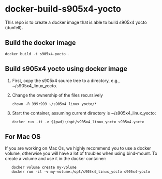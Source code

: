 # docker-build-s905x4-yocto

This repo is to create a docker image that is able to build s905x4 yocto (dunfell).

## Build the docker image

```docker build -t s905x4-yocto .```

## Build s905x4 yocto using docker image

1. First, copy the s905x4 source tree to a directory, e.g., ~/s905x4_linux_yocto. 

2. Change the ownership of the files recursively
  
   ```chown -R 999:999 ~/s905x4_linux_yocto/*```
3. Start the container, assuming current directory is ~/s905x4_linux_yocto:
  
   ```docker run -it -v $(pwd):/opt/s905x4_linux_yocto s905x4-yocto```

## For Mac OS
If you are working on Mac Os, we highly recommend you to use a docker volume, otherwise you will have a lot of troubles when using bind-mount. To create a volume and use it in the docker container:

   ```
      docker volume create my-volume
      docker run -it -v my-volume:/opt/s905x4_linux_yocto s905x4-yocto
   ```

